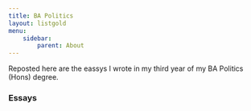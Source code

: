```yaml
---
title: BA Politics
layout: listgold
menu:
    sidebar: 
        parent: About
---
```

Reposted here are the eassys I wrote in my third year of my BA Politics (Hons) degree.

### Essays